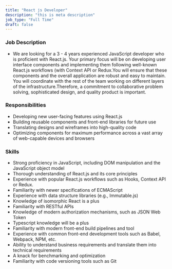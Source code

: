 ```yaml
---
title: "React js Developer"
description: "this is meta description"
job_type: "Full Time"
draft: false
---
```


### **Job Description**

- We are looking for a 3 - 4 years experienced JavaScript developer who is proficient with React.js. Your primary focus will be on developing user interface components and implementing them following well-known React.js workflows (with Context API or Redux.You will ensure that these components and the overall application are robust and easy to maintain. You will coordinate with the rest of the team working on different layers of the infrastructure.Therefore, a commitment to collaborative problem solving, sophisticated design, and quality product is important.

### **Responsibilities**

- Developing new user-facing features using React.js
- Building reusable components and front-end libraries for future use
- Translating designs and wireframes into high-quality code
- Optimizing components for maximum performance across a vast array of web-capable
  devices and browsers

### **Skills**

- Strong proficiency in JavaScript, including DOM manipulation and the JavaScript object model
- Thorough understanding of React.js and its core principles
- Experience with popular React.js workflows such as Hooks, Context API or Redux.
- Familiarity with newer specifications of ECMAScript
- Experience with data structure libraries (e.g., Immutable.js)
- Knowledge of isomorphic React is a plus
- Familiarity with RESTful APIs
- Knowledge of modern authorization mechanisms, such as JSON Web Token
- Typescript knowledge will be a plus
- Familiarity with modern front-end build pipelines and tool
- Experience with common front-end development tools such as Babel, Webpack, NPM, etc.
- Ability to understand business requirements and translate them into technical
  requirements
- A knack for benchmarking and optimization
- Familiarity with code versioning tools such as Git
